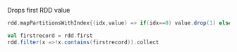 Drops first RDD value
```scala
rdd.mapPartitionsWithIndex{(idx,value) => if(idx==0) value.drop(1) else value}.collect
```

```scala
val firstrecord = rdd.first
rdd.filter(x =>!x.contains(firstrecord)).collect 
```